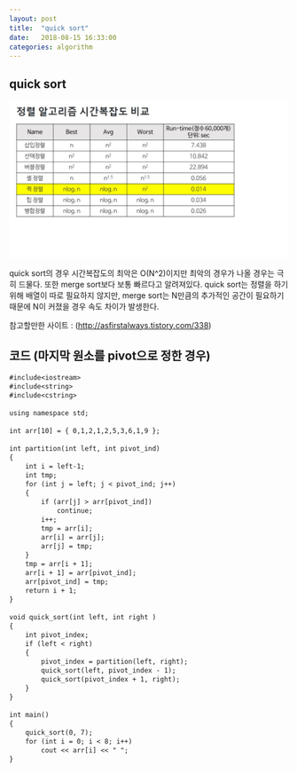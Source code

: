 ```yaml
---
layout: post
title:  "quick sort"
date:   2018-08-15 16:33:00
categories: algorithm
---
```


quick sort
----

![](./img/sort.jpg)

quick sort의 경우 시간복잡도의 최악은 O(N^2)이지만 최악의 경우가 나올 경우는 극히 드물다. 또한 merge sort보다 보통 빠르다고 알려져있다. quick sort는 정렬을 하기 위해 배열이 따로 필요하지 않지만, merge sort는 N만큼의 추가적인 공간이 필요하기 때문에 N이 커졌을 경우 속도 차이가 발생한다.

참고할만한 사이트 : (http://asfirstalways.tistory.com/338)

코드    (마지막 원소를 pivot으로 정한 경우)
----
```
#include<iostream>
#include<string>
#include<cstring>

using namespace std;

int arr[10] = { 0,1,2,1,2,5,3,6,1,9 };

int partition(int left, int pivot_ind)
{
	int i = left-1;
	int tmp;
	for (int j = left; j < pivot_ind; j++)
	{
		if (arr[j] > arr[pivot_ind])
			continue;
		i++;
		tmp = arr[i];
		arr[i] = arr[j];
		arr[j] = tmp;
	}
	tmp = arr[i + 1];
	arr[i + 1] = arr[pivot_ind];
	arr[pivot_ind] = tmp;
	return i + 1;
}

void quick_sort(int left, int right )
{
	int pivot_index;
	if (left < right)
	{
		pivot_index = partition(left, right);
		quick_sort(left, pivot_index - 1);
		quick_sort(pivot_index + 1, right);
	}
}

int main()
{
	quick_sort(0, 7);
	for (int i = 0; i < 8; i++)
		cout << arr[i] << " ";
}
```



  
  
  
















